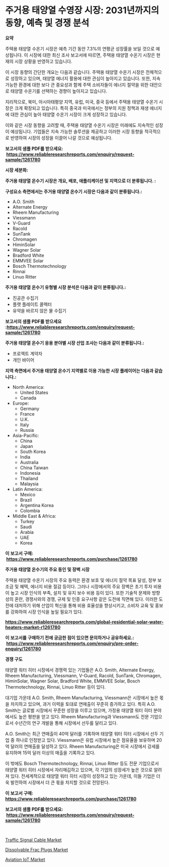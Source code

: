 <p><h1>주거용 태양열 수영장 시장: 2031년까지의 동향, 예측 및 경쟁 분석</h1></p><p><strong>요약</strong></p>
<p><p>주택용 태양열 수온기 시장은 예측 기간 동안 7.3%의 연평균 성장률을 보일 것으로 예상됩니다. 이 시장에 대한 최신 조사 보고서에 따르면, 주택용 태양열 수온기 시장은 현재의 시장 상황을 반영하고 있습니다.</p><p>이 시장 동향의 간단한 개요는 다음과 같습니다. 주택용 태양열 수온기 시장은 전체적으로 성장하고 있으며, 태양열 에너지 활용에 대한 관심이 높아지고 있습니다. 또한, 지속 가능한 환경에 대한 보다 큰 중요성과 함께 주택 소비자들이 에너지 절약을 위한 대안으로 태양열 수온기를 선택하는 경향이 높아지고 있습니다.</p><p>지리적으로, 북미, 아시아태평양 지역, 유럽, 미국, 중국 등에서 주택용 태양열 수온기 시장은 크게 확장되고 있습니다. 특히 중국과 미국에서는 정부의 지원 정책과 재생 에너지에 대한 관심이 높아 태양열 수온기 시장이 크게 성장하고 있습니다.</p><p>이와 같은 시장 동향을 고려할 때, 주택용 태양열 수온기 시장은 미래에도 지속적인 성장이 예상됩니다. 기업들은 지속 가능한 솔루션을 제공하고 이러한 시장 동향을 적극적으로 반영하여 시장의 성장을 이끌어 나갈 것으로 예상됩니다.</p></p>
<p><strong>보고서의 샘플 PDF를 받으세요: &nbsp;<a href="https://www.reliableresearchreports.com/enquiry/request-sample/1261780">https://www.reliableresearchreports.com/enquiry/request-sample/1261780</a></strong></p>
<p><strong>시장 세분화:</strong></p>
<p><strong> 주거용 태양열 온수기 시장은 개요, 배포, 애플리케이션 및 지역으로 더 분류됩니다. :</strong></p>
<p><strong>구성요소 측면에서는 주거용 태양열 온수기 시장은 다음과 같이 분류됩니다.:</strong></p>
<p><ul><li>A.O. Smith</li><li>Alternate Energy</li><li>Rheem Manufacturing</li><li>Viessmann</li><li>V-Guard</li><li>Racold</li><li>SunTank</li><li>Chromagen</li><li>HiminSolar</li><li>Wagner Solar</li><li>Bradford White</li><li>EMMVEE Solar</li><li>Bosch Thermotechnology</li><li>Rinnai</li><li>Linuo Ritter</li></ul></p>
<p><strong> 주거용 태양열 온수기 유형별 시장 분석은 다음과 같이 분류됩니다.:</strong></p>
<p><ul><li>진공관 수집기</li><li>플랫 플레이트 콜렉터</li><li>유약을 바르지 않은 물 수집기</li></ul></p>
<p><strong>보고서의 샘플 PDF를 받으세요 :<a href="https://www.reliableresearchreports.com/enquiry/request-sample/1261780">https://www.reliableresearchreports.com/enquiry/request-sample/1261780</a></strong></p>
<p><strong> 주거용 태양열 온수기 응용 분야별 시장 산업 조사는 다음과 같이 분류됩니다.:</strong></p>
<p><ul><li>프로젝트 계약자</li><li>개인 바이어</li></ul></p>
<p><strong>지역 측면에서 주거용 태양열 온수기 지역별로 이용 가능한 시장 플레이어는 다음과 같습니다.:</strong></p>
<p><ul>
    <li>
        North America:
        <ul>
            <li>United States</li>
            <li>Canada</li>
        </ul>
    </li>
    <li>
        Europe:
        <ul>
            <li>Germany</li>
            <li>France</li>
            <li>U.K.</li>
            <li>Italy</li>
            <li>Russia</li>
        </ul>
    </li>
    <li>
        Asia-Pacific:
        <ul>
            <li>China</li>
            <li>Japan</li>
            <li>South Korea</li>
            <li>India</li>
            <li>Australia</li>
            <li>China Taiwan</li>
            <li>Indonesia</li>
            <li>Thailand</li>
            <li>Malaysia</li>
        </ul>
    </li>
    <li>
        Latin America:
        <ul>
            <li>Mexico</li>
            <li>Brazil</li>
            <li>Argentina Korea</li>
            <li>Colombia</li>
        </ul>
    </li>
    <li>
        Middle East & Africa:
        <ul>
            <li>Turkey</li>
            <li>Saudi</li>
            <li>Arabia</li>
            <li>UAE</li>
            <li>Korea</li>
        </ul>
    </li>
    </ul></p>
<p><strong>이 보고서 구매: &nbsp;<a href="https://www.reliableresearchreports.com/purchase/1261780">https://www.reliableresearchreports.com/purchase/1261780</a></strong></p>
<p><strong>주거용 태양열 온수기의 주요 동인 및 장벽 시장</strong></p>
<p><p>주택용 태양열 수온기 시장의 주요 동력은 환경 보호 및 에너지 절약 목표 달성, 정부 보조금 및 혜택, 에너지 비용 절감 등이다. 그러나 시장에서의 주요 장벽은 초기 투자 비용이 높고 시장 인식의 부족, 설치 및 유지 보수 비용 등이 있다. 또한 기술적 문제와 방향성의 혼란, 경쟁사와의 경쟁, 규제 및 인증 요구사항 같은 도전에 직면해 있다. 이러한 도전에 대처하기 위해 산업이 혁신을 통해 비용 효율성을 향상시키고, 소비자 교육 및 홍보를 강화하여 시장 인식을 높일 필요가 있다.</p></p>
<p><strong><a href="https://www.reliableresearchreports.com/global-residential-solar-water-heaters-market-r1261780">https://www.reliableresearchreports.com/global-residential-solar-water-heaters-market-r1261780</a></strong></p>
<p><strong>이 보고서를 구매하기 전에 궁금한 점이 있으면 문의하거나 공유하세요.: &nbsp;<a href="https://www.reliableresearchreports.com/enquiry/pre-order-enquiry/1261780">https://www.reliableresearchreports.com/enquiry/pre-order-enquiry/1261780</a></strong></p>
<p><strong>경쟁 구도</strong></p>
<p><p>태양열 워터 히터 시장에서 경쟁력 있는 기업들은 A.O. Smith, Alternate Energy, Rheem Manufacturing, Viessmann, V-Guard, Racold, SunTank, Chromagen, HiminSolar, Wagner Solar, Bradford White, EMMVEE Solar, Bosch Thermotechnology, Rinnai, Linuo Ritter 등이 있다. </p><p>대기업 가운데 A.O. Smith, Rheem Manufacturing, Viessmann은 시장에서 높은 몫을 차지하고 있으며, 과거 이력을 토대로 연매출이 꾸준히 증가하고 있다. 특히 A.O. Smith는 글로벌 시장에서 꾸준한 성장을 이루고 있으며, 가정용 태양열 워터 히터 분야에서도 높은 평판을 얻고 있다. Rheem Manufacturing과 Viessmann도 전문 기업으로서 수년간의 연구 개발을 통해 시장에서 선두를 달리고 있다.</p><p>A.O. Smith는 최근 연매출이 40억 달러를 기록하며 태양열 워터 히터 시장에서 선두 기업 중 하나로 인정받고 있다. Viessmann은 유럽 시장에서 높은 점유율을 보유하며 20억 달러의 연매출을 달성하고 있다. Rheem Manufacturing은 미국 시장에서 강세를 유지하며 15억 달러 이상의 매출을 기록하고 있다.</p><p>이 밖에도 Bosch Thermotechnology, Rinnai, Linuo Ritter 등도 전문 기업으로서 태양열 워터 히터 시장에서 자리매김하고 있으며, 각 기업의 성장세가 높은 것으로 알려져 있다. 전세계적으로 태양열 워터 히터 시장이 성장하고 있는 가운데, 이들 기업은 더욱 발전하여 시장에서 더 큰 몫을 차지할 것으로 전망된다.</p></p>
<p><strong>이 보고서 구매: &nbsp; <a href="https://www.reliableresearchreports.com/purchase/1261780">https://www.reliableresearchreports.com/purchase/1261780</a></strong></p>
<p><strong>보고서의 샘플 PDF를 받으세요: &nbsp;<a href="https://www.reliableresearchreports.com/enquiry/request-sample/1261780">https://www.reliableresearchreports.com/enquiry/request-sample/1261780</a></strong><strong></strong></p>
<p>&nbsp;</p>
<p><p><a href="https://github.com/nancykennedykellievqfqt2/Market-Research-Report-List-1/blob/main/traffic-signal-cable-market.md">Traffic Signal Cable Market</a></p><p><a href="https://view.publitas.com/reportprime-1/dissolvable-frac-plugs-market-research-report-the-key-to-successful-business-strategy-forecasted-for-period-from-2024-2031/">Dissolvable Frac Plugs Market</a></p><p><a href="https://github.com/seekum/Market-Research-Report-List-2/blob/main/aviation-iot-market.md">Aviation IoT Market</a></p></p>